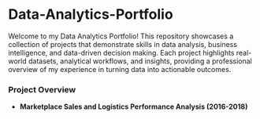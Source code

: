 # Data-Analytics-Portfolio
Welcome to my Data Analytics Portfolio! This repository showcases a collection of projects that demonstrate skills in data analysis, business intelligence, and data-driven decision making. Each project highlights real-world datasets, analytical workflows, and insights, providing a professional overview of my experience in turning data into actionable outcomes.

### Project Overview
- **Marketplace Sales and Logistics Performance Analysis (2016-2018)** 
